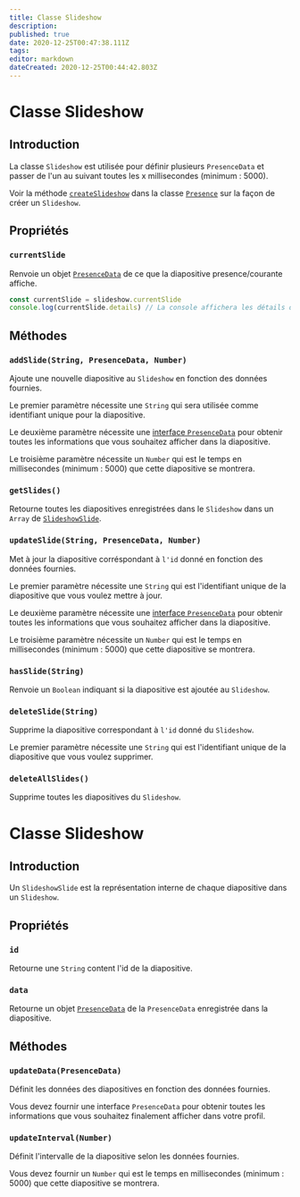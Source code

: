 ```yaml
---
title: Classe Slideshow
description:
published: true
date: 2020-12-25T00:47:38.111Z
tags:
editor: markdown
dateCreated: 2020-12-25T00:44:42.803Z
---
```


# Classe Slideshow

## Introduction

La classe `Slideshow` est utilisée pour définir plusieurs `PresenceData` et passer de l'un au suivant toutes les x millisecondes (minimum : 5000).

Voir la méthode [`createSlideshow`](/dev/presence/class#createslideshow) dans la classe [`Presence`](/dev/presence/class) sur la façon de créer un `Slideshow`.

## Propriétés

### `currentSlide`

Renvoie un objet [`PresenceData`](/dev/presence/class#presencedata-interface) de ce que la diapositive presence/courante affiche.

```typescript
const currentSlide = slideshow.currentSlide
console.log(currentSlide.details) // La console affichera les détails du PresenceData
```

## Méthodes

### `addSlide(String, PresenceData, Number)`

Ajoute une nouvelle diapositive au `Slideshow` en fonction des données fournies.

Le premier paramètre nécessite une `String` qui sera utilisée comme identifiant unique pour la diapositive.

Le deuxième paramètre nécessite une [interface `PresenceData`](/dev/presence/class#presencedata-interface) pour obtenir toutes les informations que vous souhaitez afficher dans la diapositive.

Le troisième paramètre nécessite un `Number` qui est le temps en millisecondes (minimum : 5000) que cette diapositive se montrera.

### `getSlides()`

Retourne toutes les diapositives enregistrées dans le `Slideshow` dans un `Array` de [`SlideshowSlide`](#slideshowslide-class).

### `updateSlide(String, PresenceData, Number)`

Met à jour la diapositive corréspondant à `l'id` donné en fonction des données fournies.

Le premier paramètre nécessite une `String` qui est l'identifiant unique de la diapositive que vous voulez mettre à jour.

Le deuxième paramètre nécessite une [interface `PresenceData`](/dev/presence/class#presencedata-interface) pour obtenir toutes les informations que vous souhaitez afficher dans la diapositive.

Le troisième paramètre nécessite un `Number` qui est le temps en millisecondes (minimum : 5000) que cette diapositive se montrera.

### `hasSlide(String)`

Renvoie un `Boolean` indiquant si la diapositive est ajoutée au `Slideshow`.

### `deleteSlide(String)`

Supprime la diapositive correspondant à `l'id` donné du `Slideshow`.

Le premier paramètre nécessite une `String` qui est l'identifiant unique de la diapositive que vous voulez supprimer.

### `deleteAllSlides()`

Supprime toutes les diapositives du `Slideshow`.

# Classe Slideshow

## Introduction

Un `SlideshowSlide` est la représentation interne de chaque diapositive dans un `Slideshow`.

## Propriétés

### `id`

Retourne une `String` content l'id de la diapositive.

### `data`

Retourne un objet [`PresenceData`](/dev/presence/class#presencedata-interface) de la `PresenceData` enregistrée dans la diapositive.

## Méthodes

### `updateData(PresenceData)`

Définit les données des diapositives en fonction des données fournies.

Vous devez fournir une interface `PresenceData` pour obtenir toutes les informations que vous souhaitez finalement afficher dans votre profil.

### `updateInterval(Number)`

Définit l'intervalle de la diapositive selon les données fournies.

Vous devez fournir un `Number` qui est le temps en millisecondes (minimum : 5000) que cette diapositive se montrera.